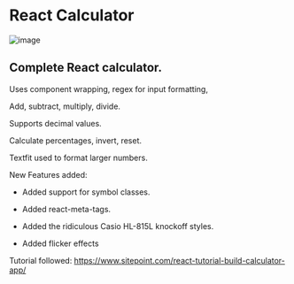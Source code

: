 # React Calculator

![image](https://user-images.githubusercontent.com/65421097/141231341-358e70f8-96cd-4d75-9bb3-8ad56588c69a.png)

## Complete React calculator.

Uses component wrapping, regex for input formatting,

Add, subtract, multiply, divide.

Supports decimal values.

Calculate percentages, invert, reset.

Textfit used to format larger numbers.

New Features added:
- Added support for symbol classes.

- Added react-meta-tags.

- Added the ridiculous Casio HL-815L knockoff styles.

- Added flicker effects

Tutorial followed:
https://www.sitepoint.com/react-tutorial-build-calculator-app/
